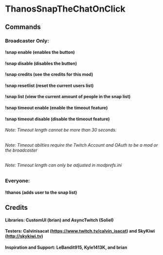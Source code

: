 # ThanosSnapTheChatOnClick
## Commands
### Broadcaster Only:
#### !snap enable (enables the button)
#### !snap disable (disables the button)
#### !snap credits (see the credits for this mod)
#### !snap resetlist (reset the current users list)
#### !snap list (view the current amount of people in the snap list)
#### !snap timeout enable (enable the timeout feature)
#### !snap timeout disable (disable the timeout feature)

###### Note: Timeout length cannot be more than 30 seconds.
###### Note: Timeout abilties require the Twitch Account and OAuth to be a mod or the broadcaster
###### Note: Timeout length can only be adjusted in modprefs.ini

### Everyone:
#### !thanos (adds user to the snap list)


## Credits
#### Libraries: CustomUI (brian) and AsyncTwitch (Soliel)
#### Testers: Calvinisacat (https://www.twitch.tv/calvin_isacat) and SkyKiwi (http://skykiwi.tv)
#### Inspiration and Support: LeBandit915, Kyle1413K, and brian
